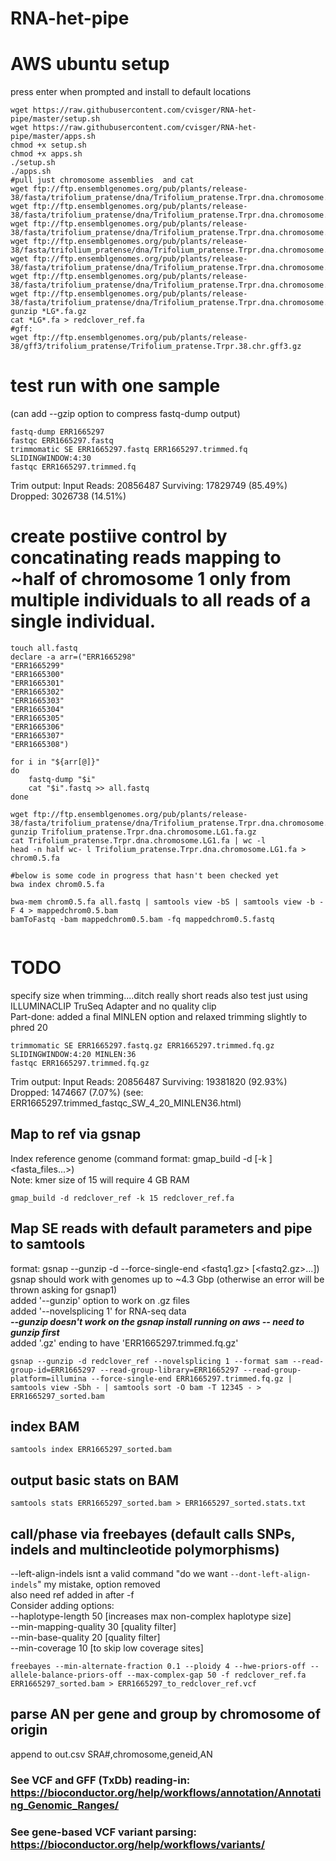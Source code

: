 # RNA-het-pipe

# AWS ubuntu setup

press enter when prompted and install to default locations
```
wget https://raw.githubusercontent.com/cvisger/RNA-het-pipe/master/setup.sh
wget https://raw.githubusercontent.com/cvisger/RNA-het-pipe/master/apps.sh
chmod +x setup.sh
chmod +x apps.sh
./setup.sh
./apps.sh
#pull just chromosome assemblies  and cat
wget ftp://ftp.ensemblgenomes.org/pub/plants/release-38/fasta/trifolium_pratense/dna/Trifolium_pratense.Trpr.dna.chromosome.LG1.fa.gz
wget ftp://ftp.ensemblgenomes.org/pub/plants/release-38/fasta/trifolium_pratense/dna/Trifolium_pratense.Trpr.dna.chromosome.LG2.fa.gz
wget ftp://ftp.ensemblgenomes.org/pub/plants/release-38/fasta/trifolium_pratense/dna/Trifolium_pratense.Trpr.dna.chromosome.LG3.fa.gz
wget ftp://ftp.ensemblgenomes.org/pub/plants/release-38/fasta/trifolium_pratense/dna/Trifolium_pratense.Trpr.dna.chromosome.LG4.fa.gz
wget ftp://ftp.ensemblgenomes.org/pub/plants/release-38/fasta/trifolium_pratense/dna/Trifolium_pratense.Trpr.dna.chromosome.LG5.fa.gz
wget ftp://ftp.ensemblgenomes.org/pub/plants/release-38/fasta/trifolium_pratense/dna/Trifolium_pratense.Trpr.dna.chromosome.LG6.fa.gz
wget ftp://ftp.ensemblgenomes.org/pub/plants/release-38/fasta/trifolium_pratense/dna/Trifolium_pratense.Trpr.dna.chromosome.LG7.fa.gz
gunzip *LG*.fa.gz
cat *LG*.fa > redclover_ref.fa
#gff:
wget ftp://ftp.ensemblgenomes.org/pub/plants/release-38/gff3/trifolium_pratense/Trifolium_pratense.Trpr.38.chr.gff3.gz
```

# test run with one sample 
(can add --gzip option to compress fastq-dump output)

```
fastq-dump ERR1665297
fastqc ERR1665297.fastq
trimmomatic SE ERR1665297.fastq ERR1665297.trimmed.fq SLIDINGWINDOW:4:30
fastqc ERR1665297.trimmed.fq
```
Trim output: Input Reads: 20856487 Surviving: 17829749 (85.49%) Dropped: 3026738 (14.51%)

# create postiive control by concatinating reads mapping to ~half of chromosome 1 only from multiple individuals to all reads of a single individual.

```
touch all.fastq
declare -a arr=("ERR1665298"
"ERR1665299"
"ERR1665300"
"ERR1665301"
"ERR1665302"
"ERR1665303"
"ERR1665304"
"ERR1665305"
"ERR1665306"
"ERR1665307"
"ERR1665308")

for i in "${arr[@]}"
do
	fastq-dump "$i"
	cat "$i".fastq >> all.fastq
done

wget ftp://ftp.ensemblgenomes.org/pub/plants/release-38/fasta/trifolium_pratense/dna/Trifolium_pratense.Trpr.dna.chromosome.LG1.fa.gz
gunzip Trifolium_pratense.Trpr.dna.chromosome.LG1.fa.gz
cat Trifolium_pratense.Trpr.dna.chromosome.LG1.fa | wc -l
head -n half wc- l Trifolium_pratense.Trpr.dna.chromosome.LG1.fa > chrom0.5.fa

#below is some code in progress that hasn't been checked yet
bwa index chrom0.5.fa

bwa-mem chrom0.5.fa all.fastq | samtools view -bS | samtools view -b -F 4 > mappedchrom0.5.bam
bamToFastq -bam mappedchrom0.5.bam -fq mappedchrom0.5.fastq


```



# TODO
specify size when trimming....ditch really short reads also test just using ILLUMINACLIP TruSeq Adapter and no quality clip  
Part-done: added a final MINLEN option and relaxed trimming slightly to phred 20
```
trimmomatic SE ERR1665297.fastq.gz ERR1665297.trimmed.fq.gz SLIDINGWINDOW:4:20 MINLEN:36
fastqc ERR1665297.trimmed.fq.gz
```
Trim output: Input Reads: 20856487 Surviving: 19381820 (92.93%) Dropped: 1474667 (7.07%) 
(see: ERR1665297.trimmed_fastqc_SW_4_20_MINLEN36.html)


## Map to ref via gsnap
Index reference genome (command format:  gmap_build -d <genome> [-k <kmer size>] <fasta_files...>)  
Note: kmer size of 15 will require 4 GB RAM
```
gmap_build -d redclover_ref -k 15 redclover_ref.fa
```

## Map SE reads with default parameters and pipe to samtools
format: gsnap --gunzip -d <genome> --force-single-end <fastq1.gz> [<fastq2.gz>...])  
gsnap should work with genomes up to ~4.3 Gbp (otherwise an error will be thrown asking for gsnap1)  
  added '--gunzip' option to work on .gz files    
  added '--novelsplicing 1' for RNA-seq data   
 ***--gunzip doesn't work on the gsnap install running on aws -- need to gunzip first***  
  added '.gz' ending to have 'ERR1665297.trimmed.fq.gz'
```
gsnap --gunzip -d redclover_ref --novelsplicing 1 --format sam --read-group-id=ERR1665297 --read-group-library=ERR1665297 --read-group-platform=illumina --force-single-end ERR1665297.trimmed.fq.gz | samtools view -Sbh - | samtools sort -O bam -T 12345 - > ERR1665297_sorted.bam
```

## index BAM
```
samtools index ERR1665297_sorted.bam
```

## output basic stats on BAM
```
samtools stats ERR1665297_sorted.bam > ERR1665297_sorted.stats.txt
```


## call/phase via freebayes (default calls SNPs, indels and multincleotide polymorphisms)

--left-align-indels isnt a valid command "do we want `--dont-left-align-indels`" my mistake, option removed     
also need ref added in after -f   
Consider adding options:  
--haplotype-length 50 [increases max non-complex haplotype size]   
--min-mapping-quality 30 [quality filter]   
--min-base-quality 20 [quality filter]  
--min-coverage 10 [to skip low coverage sites]   


```
freebayes --min-alternate-fraction 0.1 --ploidy 4 --hwe-priors-off --allele-balance-priors-off --max-complex-gap 50 -f redclover_ref.fa ERR1665297_sorted.bam > ERR1665297_to_redclover_ref.vcf
```


## parse AN per gene and group by chromosome of origin
append to out.csv
SRA#,chromosome,geneid,AN
### See VCF and GFF (TxDb) reading-in: https://bioconductor.org/help/workflows/annotation/Annotating_Genomic_Ranges/
### See gene-based VCF variant parsing: https://bioconductor.org/help/workflows/variants/



